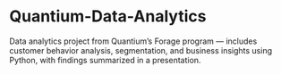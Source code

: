 # Quantium-Data-Analytics
Data analytics project from Quantium’s Forage program — includes customer behavior analysis, segmentation, and business insights using Python, with findings summarized in a presentation.
